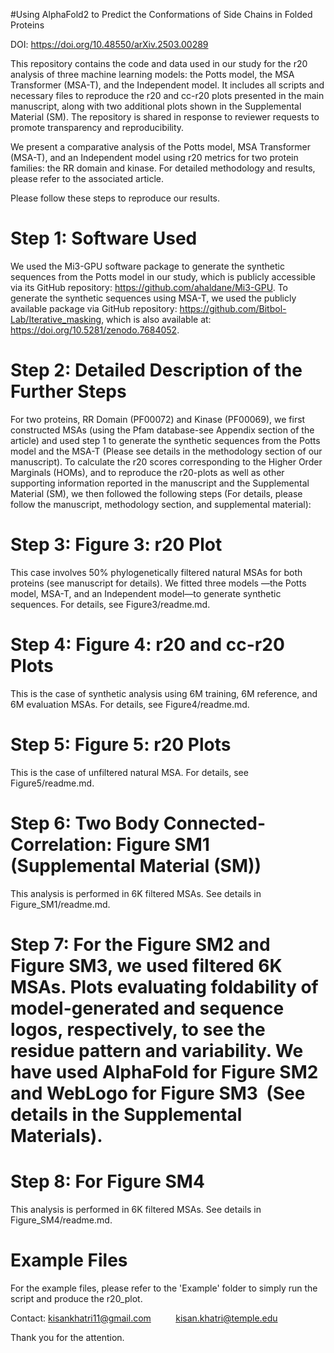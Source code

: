 #Using AlphaFold2 to Predict the Conformations of Side Chains in Folded Proteins

DOI: https://doi.org/10.48550/arXiv.2503.00289

This repository contains the code and data used in our study for the r20 analysis of three machine learning models: the Potts model, the MSA Transformer (MSA-T), and the Independent model. It includes all scripts and necessary files to reproduce the r20 and cc-r20 plots presented in the main manuscript, along with two additional plots shown in the Supplemental Material (SM). The repository is shared in response to reviewer requests to promote transparency and reproducibility.

We present a comparative analysis of the Potts model, MSA Transformer (MSA-T), and an Independent model using r20 metrics for two protein families: the RR domain and kinase. For detailed methodology and results, please refer to the associated article.

Please follow these steps to reproduce our results.

# Step 1: Software Used
We used the Mi3-GPU software package to generate the synthetic sequences from the Potts model in our study, which is publicly accessible via its GitHub repository: https://github.com/ahaldane/Mi3-GPU. To generate the synthetic sequences using MSA-T, we used the publicly available package via GitHub repository: https://github.com/Bitbol-Lab/Iterative_masking, which is also available at: https://doi.org/10.5281/zenodo.7684052.

# Step 2: Detailed Description of the Further Steps
For two proteins, RR Domain (PF00072) and Kinase (PF00069), we first constructed MSAs (using the Pfam database-see Appendix section of the article) and used step 1 to generate the synthetic sequences from the Potts model and the MSA-T (Please see details in the methodology section of our manuscript). To calculate the r20 scores corresponding to the Higher Order Marginals (HOMs), and to reproduce the r20-plots as well as other supporting information reported in the manuscript and the Supplemental Material (SM), we then followed the following steps (For details, please follow the manuscript, methodology section, and supplemental material):


# Step 3: Figure 3: r20 Plot
This case involves 50% phylogenetically filtered natural MSAs for both proteins (see manuscript for details). We fitted three models —the Potts model, MSA-T, and an Independent model—to generate synthetic sequences. For details, see Figure3/readme.md.
# Step 4: Figure 4: r20 and cc-r20 Plots
This is the case of synthetic analysis using 6M training, 6M reference, and 6M evaluation MSAs. For details, see Figure4/readme.md.



# Step 5: Figure 5: r20 Plots
This is the case of unfiltered natural MSA. For details, see Figure5/readme.md.

# Step 6: Two Body Connected-Correlation: Figure SM1 (Supplemental Material (SM))
This analysis is performed in 6K filtered MSAs. See details in Figure_SM1/readme.md.

# Step 7: For the Figure SM2 and Figure SM3, we used filtered 6K MSAs. Plots evaluating foldability of model-generated and sequence logos, respectively, to see the residue pattern and variability. We have used AlphaFold for Figure SM2 and WebLogo for Figure SM3  (See details in the Supplemental Materials).

# Step 8: For Figure SM4
This analysis is performed in 6K filtered MSAs. See details in Figure_SM4/readme.md.

# Example Files

For the example files, please refer to the 'Example' folder to simply run the script and produce the r20_plot.



Contact: kisankhatri11@gmail.com
         kisan.khatri@temple.edu

Thank you for the attention.
